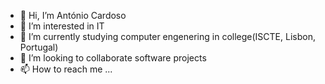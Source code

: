 - 👋 Hi, I’m António Cardoso
- 👀 I’m interested in IT
- 🌱 I’m currently studying computer engenering in college(ISCTE, Lisbon, Portugal)
- 💞️ I’m looking to collaborate software projects
- 📫 How to reach me ...

<!---
antoniocardoso09/antoniocardoso09 is a ✨ special ✨ repository because its `README.md` (this file) appears on your GitHub profile.
You can click the Preview link to take a look at your changes.
--->
